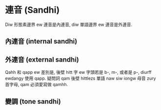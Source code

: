 # 連音 (Sandhi)

Diw 形態素邊界 ew 連音是內連音, diw 單語邊界 ew 連音是外連音.

## 內連音 (internal sandhi)

## 外連音 (external sandhi)

Qahh 和 qapp ew 差別是, 後壁 hitt 字 ew 字頭若是 b-, m-, 或者是 p-, diurff ewdangy 使用 qapp. 疑問詞 qam 後壁 hittlezs 單語 naw siw iongw 母音 zury 首字母, qam 必須愛寫做 qamhh.

## 變調 (tone sandhi)
